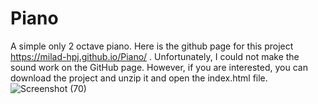 # Piano
A simple only 2 octave piano.
Here is the github page for this project https://milad-hpj.github.io/Piano/
. Unfortunately, I could not make the sound work on the GitHub page. However, if you are interested, you can download the project and unzip it and open the index.html file.
![Screenshot (70)](https://user-images.githubusercontent.com/102602781/187076902-527ed93d-a0fa-4de7-9a61-9162df049deb.png)
